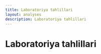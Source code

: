 ```yaml
---
title: Laboratoriya tahlillari
layout: analyses
description: Laboratoriya tahlillari
---
```


# Laboratoriya tahlillari
